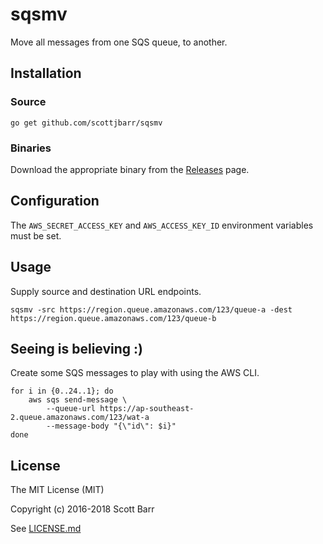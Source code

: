 # sqsmv

Move all messages from one SQS queue, to another.


## Installation

### Source

    go get github.com/scottjbarr/sqsmv


### Binaries

Download the appropriate binary from the
[Releases](https://github.com/scottjbarr/sqsmv/releases) page.


## Configuration

The `AWS_SECRET_ACCESS_KEY` and `AWS_ACCESS_KEY_ID` environment variables must be set.

## Usage

Supply source and destination URL endpoints.

    sqsmv -src https://region.queue.amazonaws.com/123/queue-a -dest https://region.queue.amazonaws.com/123/queue-b


## Seeing is believing :)

Create some SQS messages to play with using the AWS CLI.

    for i in {0..24..1}; do
        aws sqs send-message \
            --queue-url https://ap-southeast-2.queue.amazonaws.com/123/wat-a
            --message-body "{\"id\": $i}"
    done


## License

The MIT License (MIT)

Copyright (c) 2016-2018 Scott Barr

See [LICENSE.md](LICENSE.md)
